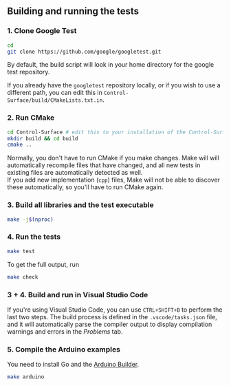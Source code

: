 ## Building and running the tests

### 1. Clone Google Test

```sh
cd
git clone https://github.com/google/googletest.git
```

By default, the build script will look in your home directory for the google 
test repository.

If you already have the `googletest` repository locally, or if you wish to use
a different path, you can edit this in `Control-Surface/build/CMakeLists.txt.in`.

### 2. Run CMake
```sh
cd Control-Surface # edit this to your installation of the Control-Surface repo.
mkdir build && cd build
cmake ..
```

Normally, you don't have to run CMake if you make changes. Make will will
automatically recompile files that have changed, and all new tests in existing
files are automatically detected as well.  
If you add new implementation (`cpp`) files, Make will not be able to discover
these automatically, so you'll have to run CMake again.

### 3. Build all libraries and the test executable
```sh
make -j$(nproc)
```

### 4. Run the tests
```sh
make test
```

To get the full output, run
```sh
make check
```

### 3 + 4. Build and run in Visual Studio Code
If you're using Visual Studio Code, you can use `CTRL+SHIFT+B` to perform the
last two steps. The build process is defined in the `.vscode/tasks.json` file,
and it will automatically parse the compiler output to display compilation 
warnings and errors in the _Problems_ tab.

### 5. Compile the Arduino examples
You need to install Go and the 
[Arduino Builder](https://github.com/arduino/arduino-builder).
```sh
make arduino
```